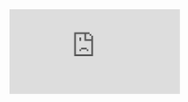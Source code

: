 
<embed src="https://raw.githubusercontent.com/sportist/web/gh-pages/docs/tr/kılavuz_v3.pdf" type="application/pdf" />
